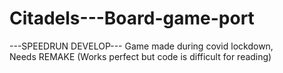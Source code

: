 # Citadels---Board-game-port
---SPEEDRUN DEVELOP---
Game made during covid lockdown,<br/>
Needs REMAKE (Works perfect but code is difficult for reading)
